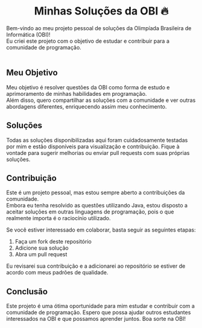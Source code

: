 <h1 align="center">Minhas Soluções da OBI 🔥</h1>

Bem-vindo ao meu projeto pessoal de soluções da Olimpíada Brasileira de Informática (OBI)! <br>
Eu criei este projeto com o objetivo de estudar e contribuir para a comunidade de programação.
<br><br>

## Meu Objetivo
Meu objetivo é resolver questões da OBI como forma de estudo e aprimoramento de minhas habilidades em programação. <br>
Além disso, quero compartilhar as soluções com a comunidade e ver outras abordagens diferentes, enriquecendo assim meu conhecimento.

## Soluções
Todas as soluções disponibilizadas aqui foram cuidadosamente testadas por mim e estão disponíveis para visualização e contribuição. 
Fique à vontade para sugerir melhorias ou enviar pull requests com suas próprias soluções.

## Contribuição
Este é um projeto pessoal, mas estou sempre aberto a contribuições da comunidade. <br>
Embora eu tenha resolvido as questões utilizando Java, estou disposto a aceitar soluções em outras linguagens de programação,
pois o que realmente importa é o raciocínio utilizado.

Se você estiver interessado em colaborar, basta seguir as seguintes etapas:
<br>

1. Faça um fork deste repositório
2. Adicione sua solução
3. Abra um pull request


Eu revisarei sua contribuição e a adicionarei ao repositório se estiver de acordo com meus padrões de qualidade.

## Conclusão
Este projeto é uma ótima oportunidade para mim estudar e contribuir com a comunidade de programação. 
Espero que possa ajudar outros estudantes interessados na OBI e que possamos aprender juntos. Boa sorte na OBI!
